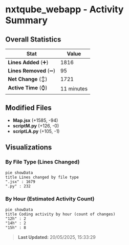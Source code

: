 # nxtqube_webapp - Activity Summary 

## Overall Statistics

| Stat                   | Value                                                             |
| ---------------------- | ----------------------------------------------------------------- |
| **Lines Added** (➕)   | 1816                                          |
| **Lines Removed** (➖) | 95                                        |
| **Net Change** (↕)    | 1721                |
| **Active Time** (⌚)   | 11 minutes |


## Modified Files
- **Map.jsx** (+1585, -94)
- **scriptM.py** (+126, -0)
- **scriptLA.py** (+105, -1)

## Visualizations

### By File Type (Lines Changed)

```mermaid
pie showData
title Lines changed by file type
".jsx" : 1679
".py" : 232
```

### By Hour (Estimated Activity Count)

```mermaid
pie showData
title Coding activity by hour (count of changes)
"12h" : 2
"14h" : 2
"15h" : 8
```


> **Last Updated:** 20/05/2025, 15:33:29